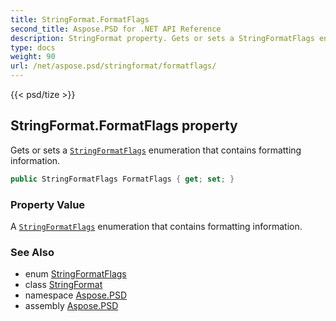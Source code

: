 ```yaml
---
title: StringFormat.FormatFlags
second_title: Aspose.PSD for .NET API Reference
description: StringFormat property. Gets or sets a StringFormatFlags enumeration that contains formatting information
type: docs
weight: 90
url: /net/aspose.psd/stringformat/formatflags/
---
```

{{< psd/tize >}}
## StringFormat.FormatFlags property

Gets or sets a [`StringFormatFlags`](../../stringformatflags/) enumeration that contains formatting information.

```csharp
public StringFormatFlags FormatFlags { get; set; }
```

### Property Value

A [`StringFormatFlags`](../../stringformatflags/) enumeration that contains formatting information.

### See Also

* enum [StringFormatFlags](../../stringformatflags/)
* class [StringFormat](../)
* namespace [Aspose.PSD](../../stringformat/)
* assembly [Aspose.PSD](../../../)


